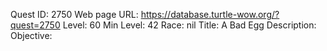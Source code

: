 Quest ID: 2750
Web page URL: https://database.turtle-wow.org/?quest=2750
Level: 60
Min Level: 42
Race: nil
Title: A Bad Egg
Description: 
Objective: 
